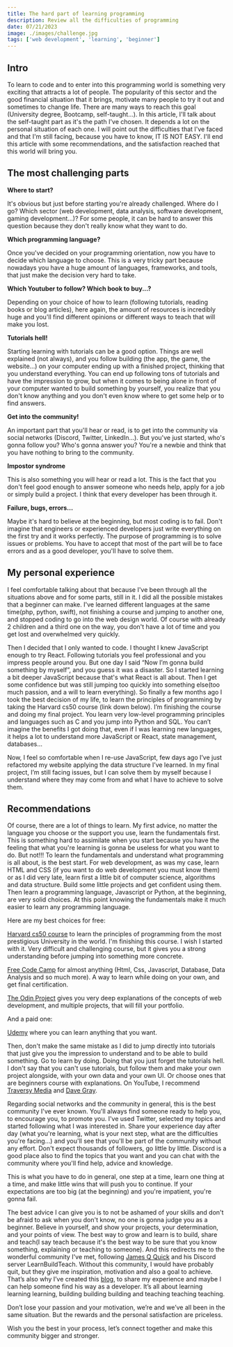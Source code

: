 ```yaml
---
title: The hard part of learning programming
description: Review all the difficulties of programming
date: 07/21/2023
image: ./images/challenge.jpg
tags: ['web development', 'learning', 'beginner']
---
```


## Intro

To learn to code and to enter into this programming world is something very exciting that attracts a lot of people. The popularity of this sector and the good financial situation that it brings, motivate many people to try it out and sometimes to change life. There are many ways to reach this goal (University degree, Bootcamp, self-taught...). In this article, I'll talk about the self-taught part as it's the path I've chosen. It depends a lot on the personal situation of each one. I will point out the difficulties that I've faced and that I'm still facing, because you have to know, IT IS NOT EASY. I'll end this article with some recommendations, and the satisfaction reached that this world will bring you.

## The most challenging parts

**Where to start?**

It's obvious but just before starting you're already challenged. Where do I go? Which sector (web development, data analysis, software development, gaming development...)? For some people, it can be hard to answer this question because they don't really know what they want to do.

**Which programming language?**

Once you've decided on your programming orientation, now you have to decide which language to choose. This is a very tricky part because nowadays you have a huge amount of languages, frameworks, and tools, that just make the decision very hard to take.

**Which Youtuber to follow? Which book to buy...?**

Depending on your choice of how to learn (following tutorials, reading books or blog articles), here again, the amount of resources is incredibly huge and you'll find different opinions or different ways to teach that will make you lost.

**Tutorials hell!**

Starting learning with tutorials can be a good option. Things are well explained (not always), and you follow building (the app, the game, the website...) on your computer ending up with a finished project, thinking that you understand everything. You can end up following tons of tutorials and have the impression to grow, but when it comes to being alone in front of your computer wanted to build something by yourself, you realize that you don't know anything and you don't even know where to get some help or to find answers.

**Get into the community!**

An important part that you'll hear or read, is to get into the community via social networks (Discord, Twitter, LinkedIn...). But you've just started, who's gonna follow you? Who's gonna answer you? You're a newbie and think that you have nothing to bring to the community.

**Impostor syndrome**

This is also something you will hear or read a lot. This is the fact that you don't feel good enough to answer someone who needs help, apply for a job or simply build a project. I think that every developer has been through it.

**Failure, bugs, errors...**

Maybe it's hard to believe at the beginning, but most coding is to fail. Don't imagine that engineers or experienced developers just write everything on the first try and it works perfectly. The purpose of programming is to solve issues or problems. You have to accept that most of the part will be to face errors and as a good developer, you'll have to solve them.

## My personal experience

I feel comfortable talking about that because I've been through all the situations above and for some parts, still in it. I did all the possible mistakes that a beginner can make. I've learned different languages at the same time(php, python, swift), not finishing a course and jumping to another one, and stopped coding to go into the web design world. Of course with already 2 children and a third one on the way, you don't have a lot of time and you get lost and overwhelmed very quickly.

Then I decided that I only wanted to code. I thought I knew JavaScript enough to try React. Following tutorials you feel professional and you impress people around you. But one day I said “Now I’m gonna build something by myself”, and you guess it was a disaster. So I started learning a bit deeper JavaScript because that's what React is all about. Then I get some confidence but was still jumping too quickly into something else(too much passion, and a will to learn everything). So finally a few months ago I took the best decision of my life, to learn the principles of programming by taking the Harvard cs50 course (link down below). I’m finishing the course and doing my final project. You learn very low-level programming principles and languages such as C and you jump into Python and SQL. You can’t imagine the benefits I got doing that, even if I was learning new languages, it helps a lot to understand more JavaScript or React, state management, databases…

Now, I feel so comfortable when I re-use JavaScript, few days ago I’ve just refactored my website applying the data structure I’ve learned. In my final project, I’m still facing issues, but I can solve them by myself because I understand where they may come from and what I have to achieve to solve them.

## Recommendations

Of course, there are a lot of things to learn. My first advice, no matter the language you choose or the support you use, learn the fundamentals first. This is something hard to assimilate when you start because you have the feeling that what you're learning is gonna be useless for what you want to do. But not!!! To learn the fundamentals and understand what programming is all about, is the best start. For web development, as was my case, learn HTML and CSS (if you want to do web development you must know them) or as I did very late, learn first a little bit of computer science, algorithms and data structure. Build some little projects and get confident using them. Then learn a programming language, Javascript or Python, at the beginning, are very solid choices. At this point knowing the fundamentals make it much easier to learn any programming language.

Here are my best choices for free:

[Harvard cs50 course](https://www.edx.org/course/introduction-computer-science-harvardx-cs50x) to learn the principles of programming from the most prestigious University in the world. I'm finishing this course. I wish I started with it. Very difficult and challenging course, but it gives you a strong understanding before jumping into something more concrete.

[Free Code Camp](https://www.freecodecamp.org/) for almost anything (Html, Css, Javascript, Database, Data Analysis and so much more). A way to learn while doing on your own, and get final certification.

[The Odin Project](https://www.theodinproject.com/) gives you very deep explanations of the concepts of web development, and multiple projects, that will fill your portfolio.

And a paid one:

[Udemy](https://www.udemy.com/) where you can learn anything that you want.

Then, don't make the same mistake as I did to jump directly into tutorials that just give you the impression to understand and to be able to build something. Go to learn by doing. Doing that you just forget the tutorials hell. I don't say that you can't use tutorials, but follow them and make your own project alongside, with your own data and your own UI. Or choose ones that are beginners course with explanations. On YouTube, I recommend [Traversy Media](https://www.youtube.com/@TraversyMedia) and [Dave Gray](https://www.youtube.com/@DaveGrayTeachesCode).

Regarding social networks and the community in general, this is the best community I've ever known. You'll always find someone ready to help you, to encourage you, to promote you. I've used Twitter, selected my topics and started following what I was interested in. Share your experience day after day (what you're learning, what is your next step, what are the difficulties you're facing...) and you'll see that you'll be part of the community without any effort. Don't expect thousands of followers, go little by little. Discord is a good place also to find the topics that you want and you can chat with the community where you'll find help, advice and knowledge.

This is what you have to do in general, one step at a time, learn one thing at a time, and make little wins that will push you to continue. If your expectations are too big (at the beginning) and you're impatient, you're gonna fail.

The best advice I can give you is to not be ashamed of your skills and don't be afraid to ask when you don't know, no one is gonna judge you as a beginner. Believe in yourself, and show your projects, your determination, and your points of view. The best way to grow and learn is to build, share and teach(I say teach because it's the best way to be sure that you know something, explaining or teaching to someone). And this redirects me to the wonderful community I've met, following [James Q Quick](https://twitter.com/jamesqquick) and his Discord server LearnBuildTeach. Without this community, I would have probably quit, but they give me inspiration, motivation and also a goal to achieve. That’s also why I’ve created this [blog](https://fryblog.netlify.app/), to share my experience and maybe I can help someone find his way as a developer. It’s all about learning learning learning, building building building and teaching teaching teaching.

Don’t lose your passion and your motivation, we’re and we’ve all been in the same situation. But the rewards and the personal satisfaction are priceless.

Wish you the best in your process, let’s connect together and make this community bigger and stronger.

